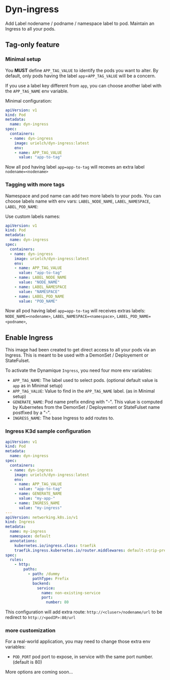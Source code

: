 # Dyn-ingress

Add Label nodename / podname / namespace label to pod.
Maintain an Ingress to all your pods.

## Tag-only feature

### Minimal setup

You **MUST** define `APP_TAG_VALUE` to identify the pods you want to alter.
By default, only pods having the label `app`=`APP_TAG_VALUE` will be a concern.

If you use a label key different from `app`, you can choose another label with the `APP_TAG_NAME` env variable.

Minimal configuration:
```YAML
apiVersion: v1
kind: Pod
metadata:
  name: dyn-ingress
spec:
  containers:
  - name: dyn-ingress
    image: urielch/dyn-ingress:latest
    env:
    - name: APP_TAG_VALUE
      value: "app-to-tag"
```
Now all pod having label `app=app-to-tag` will receves an extra label `nodename=<nodename>`

### Tagging with more tags

Namespace and pod name can add two more labels to your pods. You can choose labels name with env vars: `LABEL_NODE_NAME`, `LABEL_NAMESPACE`, `LABEL_POD_NAME`:

Use custom labels names:
```YAML
apiVersion: v1
kind: Pod
metadata:
  name: dyn-ingress
spec:
  containers:
  - name: dyn-ingress
    image: urielch/dyn-ingress:latest
    env:
    - name: APP_TAG_VALUE
      value: "app-to-tag"
    - name: LABEL_NODE_NAME
      value: "NODE_NAME"
    - name: LABEL_NAMESPACE
      value: "NAMESPACE"
    - name: LABEL_POD_NAME
      value: "POD_NAME"
```
Now all pod having label `app=app-to-tag` will receives extras labels: `NODE_NAME=<nodename>`, `LABEL_NAMESPACE=<namespace>`, `LABEL_POD_NAME=<podname>`, 

## Enable Ingress

This image had been created to get direct access to all your pods via an Ingress. This is meant to be used with a DemonSet / Deployement or StateFulset.


To activate the Dynamique `Ingress`, you need four more env variables:
- `APP_TAG_NAME`: The label used to select pods. (optional default value is `app` as in Minimal setup)
- `APP_TAG_VALUE`: Value to find in the `APP_TAG_NAME` label. (as in Minimal setup)
- `GENERATE_NAME`: Pod name prefix ending with "-". This value is computed by Kubernetes from the DemonSet / Deployement or StateFulset name postfixed by a "-".
- `INGRESS_NAME`: The base Ingress to add routes to.


### Ingress K3d sample configuration

```YAML
apiVersion: v1
kind: Pod
metadata:
  name: dyn-ingress
spec:
  containers:
  - name: dyn-ingress
    image: urielch/dyn-ingress:latest
    env:
    - name: APP_TAG_VALUE
      value: "app-to-tag"
    - name: GENERATE_NAME
      value: "my-app-"
    - name: INGRESS_NAME
      value: "my-ingress"
---
apiVersion: networking.k8s.io/v1
kind: Ingress
metadata:
  name: my-ingress
  namespace: default
  annotations:
    kubernetes.io/ingress.class: traefik
    traefik.ingress.kubernetes.io/router.middlewares: default-strip-prefix@kubernetescrd
spec:
  rules:
    - http:
        paths:
          - path: /dummy
            pathType: Prefix
            backend:
              service:
                name: non-existing-service
                port:
                  number: 80
```
This configuration will add extra route: `http://<cluser>/nodename/url` to be redirect to `http://<podIP>:80/url`

### more customization

For a real-world application, you may need to change those extra env variables:

- `POD_PORT` pod port to expose, in service with the same port number. (default is 80)

More options are coming soon...

